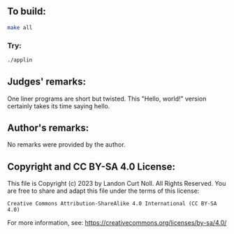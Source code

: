 ## To build:

```sh
make all
```


### Try:

```sh
./applin
```


## Judges' remarks:

One liner programs are short but twisted.  This "Hello, world!" version
certainly takes its time saying hello.


## Author's remarks:

No remarks were provided by the author.


## Copyright and CC BY-SA 4.0 License:

This file is Copyright (c) 2023 by Landon Curt Noll.  All Rights Reserved.
You are free to share and adapt this file under the terms of this license:

    Creative Commons Attribution-ShareAlike 4.0 International (CC BY-SA 4.0)

For more information, see: https://creativecommons.org/licenses/by-sa/4.0/
